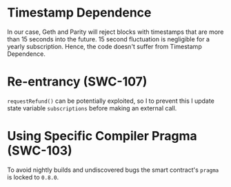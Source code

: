 # Timestamp Dependence

In our case, Geth and Parity will reject blocks with timestamps that are more than 15 seconds into the future. 15 second fluctuation is negligible for a yearly subscription. Hence, the code doesn't suffer from Timestamp Dependence.

# Re-entrancy (SWC-107)

`requestRefund()` can be potentially exploited, so I to prevent this I update state variable `subscriptions` before making an external call.

# Using Specific Compiler Pragma (SWC-103)

To avoid nightly builds and undiscovered bugs the smart contract's `pragma` is locked to `0.8.0`.